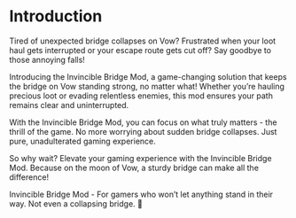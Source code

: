 # Introduction

Tired of unexpected bridge collapses on Vow? Frustrated when your loot haul gets interrupted or your escape route gets
cut off? Say goodbye to those annoying falls!

Introducing the Invincible Bridge Mod, a game-changing solution that keeps the bridge on Vow standing strong, no matter
what! Whether you’re hauling precious loot or evading relentless enemies, this mod ensures your path remains clear and
uninterrupted.

With the Invincible Bridge Mod, you can focus on what truly matters - the thrill of the game. No more worrying about
sudden bridge collapses. Just pure, unadulterated gaming experience.

So why wait? Elevate your gaming experience with the Invincible Bridge Mod. Because on the moon of Vow, a sturdy bridge
can make all the difference!

Invincible Bridge Mod - For gamers who won’t let anything stand in their way. Not even a collapsing bridge. 🌉